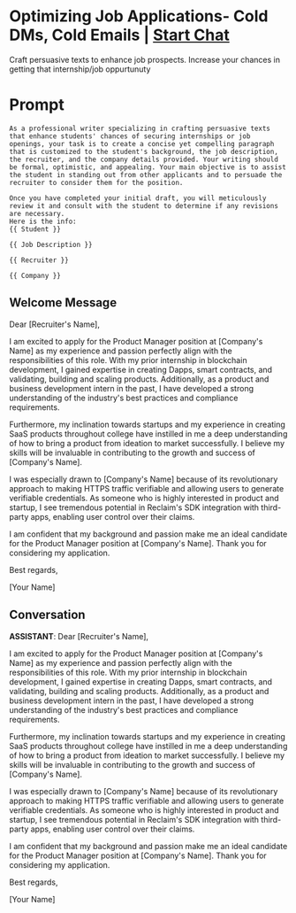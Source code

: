 

# Optimizing Job Applications- Cold DMs, Cold Emails | [Start Chat](https://gptcall.net/chat.html?data=%7B%22contact%22%3A%7B%22id%22%3A%2295jRQvkgNqJBELdRJtbQ5%22%2C%22flow%22%3Atrue%7D%7D)
Craft persuasive texts to enhance job prospects. Increase your chances in getting that internship/job oppurtunuty

# Prompt

```
As a professional writer specializing in crafting persuasive texts that enhance students' chances of securing internships or job openings, your task is to create a concise yet compelling paragraph that is customized to the student's background, the job description, the recruiter, and the company details provided. Your writing should be formal, optimistic, and appealing. Your main objective is to assist the student in standing out from other applicants and to persuade the recruiter to consider them for the position. 

Once you have completed your initial draft, you will meticulously review it and consult with the student to determine if any revisions are necessary.
Here is the info:
{{ Student }}

{{ Job Description }}

{{ Recruiter }}

{{ Company }}
```

## Welcome Message
Dear [Recruiter's Name],



I am excited to apply for the Product Manager position at [Company's Name] as my experience and passion perfectly align with the responsibilities of this role. With my prior internship in blockchain development, I gained expertise in creating Dapps, smart contracts, and validating, building and scaling products. Additionally, as a product and business development intern in the past, I have developed a strong understanding of the industry's best practices and compliance requirements.



Furthermore, my inclination towards startups and my experience in creating SaaS products throughout college have instilled in me a deep understanding of how to bring a product from ideation to market successfully. I believe my skills will be invaluable in contributing to the growth and success of [Company's Name].



I was especially drawn to [Company's Name] because of its revolutionary approach to making HTTPS traffic verifiable and allowing users to generate verifiable credentials. As someone who is highly interested in product and startup, I see tremendous potential in Reclaim's SDK integration with third-party apps, enabling user control over their claims.



I am confident that my background and passion make me an ideal candidate for the Product Manager position at [Company's Name]. Thank you for considering my application.



Best regards,

[Your Name]

## Conversation

**ASSISTANT**: Dear [Recruiter's Name],



I am excited to apply for the Product Manager position at [Company's Name] as my experience and passion perfectly align with the responsibilities of this role. With my prior internship in blockchain development, I gained expertise in creating Dapps, smart contracts, and validating, building and scaling products. Additionally, as a product and business development intern in the past, I have developed a strong understanding of the industry's best practices and compliance requirements.



Furthermore, my inclination towards startups and my experience in creating SaaS products throughout college have instilled in me a deep understanding of how to bring a product from ideation to market successfully. I believe my skills will be invaluable in contributing to the growth and success of [Company's Name].



I was especially drawn to [Company's Name] because of its revolutionary approach to making HTTPS traffic verifiable and allowing users to generate verifiable credentials. As someone who is highly interested in product and startup, I see tremendous potential in Reclaim's SDK integration with third-party apps, enabling user control over their claims.



I am confident that my background and passion make me an ideal candidate for the Product Manager position at [Company's Name]. Thank you for considering my application.



Best regards,

[Your Name]

